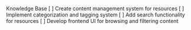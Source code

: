 Knowledge Base
[ ] Create content management system for resources
[ ] Implement categorization and tagging system
[ ] Add search functionality for resources
[ ] Develop frontend UI for browsing and filtering content
